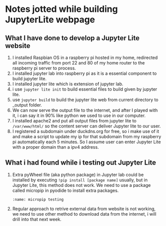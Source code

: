 # Notes jotted while building JupyterLite webpage

## What I have done to develop a Jupyter Lite website
1. I installed Raspbian OS in a raspberry pi hosted in my home, redirected all incoming traffic from port 22 and 80 of my home router to the raspberry pi server to process.
2. I installed jupyter lab into raspberry pi as it is a essential component to build jupyter lite.
3. I installed jupyter lite which is extension of jupyter lab.
4. i use ```jupyter lite init``` to build essential files to build given by jupyter lite.
5. use ```jupyter build``` to build the jupyter lite web from current directory to \_output folder.
6. We can now serve the output file to the internet, and after I played with it, i can say it in 90% like python we used to use in our computer.
7. I installed apache2 and put all output files from jupyter lite to ```/var/www/html/``` so the content server can deliver Jupyter lite to our user.
8. I registered a subdomain under duckdns.org for free, so i make use of it and make a script to update my ip for that subdomain from my raspberry pi automatically each 5 minutes. So I assume user can enter Jupyter Lite with a proper domain than a ipv4 address.

## What i had found while i testing out Jupyter Lite
1. Extra pyWheel file (aka python package) in Jupyter lab could be installed by executing ```!pip install [package name]``` usually, but in Jupyter Lite, this method does not work. We need to use a package called micropip in pyodide to install extra packages.
	```{figure} /week5/micropip.png
	:name: micropip testing
	```
2. Regular approach to retrive external data from website is not working, we need to use other method to download data from the internet, i will drill into that next week.